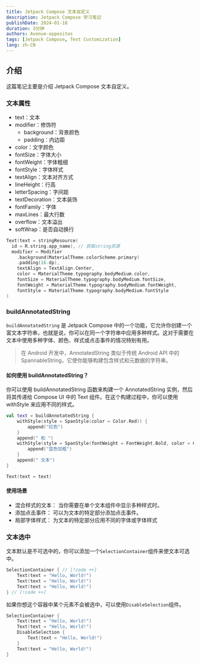 ```yaml
---
title: Jetpack Compose 文本自定义
description: Jetpack Compose 学习笔记
publishDate: 2024-01-18
duration: 3分钟
authors: Avenue-opposites
tags: [Jetpack Compose, Text Customization]
lang: zh-CN
---
```


## 介绍

这篇笔记主要是介绍 Jetpack Compose 文本自定义。

### 文本属性

- text：文本
- modifier：修饰符
  - background：背景颜色
  - padding：内边距
- color：文字颜色
- fontSize：字体大小
- fontWeight：字体粗细
- fontStyle：字体样式
- textAlign：文本对齐方式
- lineHeight：行高
- letterSpacing：字间距
- textDecoration：文本装饰
- fontFamily：字体
- maxLines：最大行数
- overflow：文本溢出
- softWrap：是否自动换行

```kotlin
Text(text = stringResource(
  id = R.string.app_name), // 获取string资源
  modifier = Modifier
    .background(MaterialTheme.colorScheme.primary)
    .padding(16.dp),
    textAlign = TextAlign.Center,
    color = MaterialTheme.typography.bodyMedium.color,
    fontSize = MaterialTheme.typography.bodyMedium.fontSize,
    fontWeight = MaterialTheme.typography.bodyMedium.fontWeight,
    fontStyle = MaterialTheme.typography.bodyMedium.fontStyle
)
```

### buildAnnotatedString

`buildAnnotatedString` 是 Jetpack Compose 中的一个功能，它允许你创建一个富文本字符串，也就是说，你可以在同一个字符串中应用多种样式。这对于需要在文本中使用多种字体、颜色、样式或点击事件的情况特别有用。

> 在 Android 开发中，AnnotatedString 类似于传统 Android API 中的 SpannableString，它使你能够构建包含样式和元数据的字符串。

#### 如何使用 buildAnnotatedString？

你可以使用 buildAnnotatedString 函数来构建一个 AnnotatedString 实例，然后将其传递给 Compose UI 中的 Text 组件。在这个构建过程中，你可以使用 withStyle 来应用不同的样式。

```kotlin
val text = buildAnnotatedString {
    withStyle(style = SpanStyle(color = Color.Red)) {
        append("红色")
    }
    append(" 和 ")
    withStyle(style = SpanStyle(fontWeight = FontWeight.Bold, color = Color.Blue)) {
        append("蓝色加粗")
    }
    append(" 文本")
}

Text(text = text)
```

#### 使用场景

- 混合样式的文本： 当你需要在单个文本组件中显示多种样式时。
- 添加点击事件： 可以为文本的特定部分添加点击事件。
- 局部字体样式： 为文本的特定部分应用不同的字体或字体样式

### 文本选中

文本默认是不可选中的，你可以添加一个`SelectionContainer`组件来使文本可选中。

```kotlin
SelectionContainer { // [!code ++]
    Text(text = "Hello, World!")
    Text(text = "Hello, World!")
    Text(text = "Hello, World!")
} // [!code ++]
```

如果你想这个容器中某个元素不会被选中，可以使用`DisableSelection`组件。

```kotlin ml [-- {3} | ++ {4-6}]
SelectionContainer {
    Text(text = "Hello, World!")
    Text(text = "Hello, World!")
    DisableSelection {
        Text(text = "Hello, World!")
    }
    Text(text = "Hello, World!")
}
```